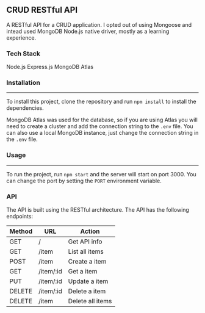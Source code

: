 ## CRUD RESTful API

A RESTful API for a CRUD application. I opted out of using Mongoose and intead used MongoDB Node.js native driver, mostly as a learning experience.

### Tech Stack
Node.js
Express.js
MongoDB Atlas

### Installation

---

To install this project, clone the repository and run `npm install` to install the dependencies.

MongoDB Atlas was used for the database, so if you are using Atlas you will need to create a cluster and add the connection
string to the `.env` file. You can also use a local MongoDB instance, just change the connection string in the `.env` file.

### Usage

---

To run the project, run `npm start` and the server will start on port 3000. You can change the port by setting the
`PORT` environment variable.

### API

The API is built using the RESTful architecture. The API has the following endpoints:

| Method | URL       | Action           |
| ------ | --------- | ---------------- |
| GET    | /         | Get API info     |
| GET    | /item     | List all items   |
| POST   | /item     | Create a item    |
| GET    | /item/:id | Get a item       |
| PUT    | /item/:id | Update a item    |
| DELETE | /item/:id | Delete a item    |
| DELETE | /item     | Delete all items |

